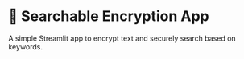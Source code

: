 # 🔐 Searchable Encryption App

A simple Streamlit app to encrypt text and securely search based on keywords.
